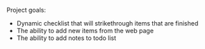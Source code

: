Project goals:
- Dynamic checklist that will strikethrough items that are finished
- The ability to add new items from the web page
- The ability to add notes to todo list
